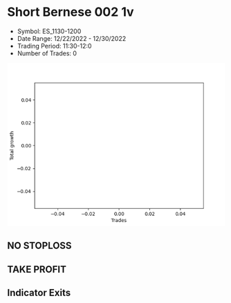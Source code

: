 # Short Bernese 002 1v 
- Symbol: ES_1130-1200
- Date Range: 12/22/2022 - 12/30/2022
- Trading Period: 11:30-12:0
- Number of Trades: 0

![Plot](ShortBernese0021vES_1130-1200.png)
## NO STOPLOSS














## TAKE PROFIT











## Indicator Exits

